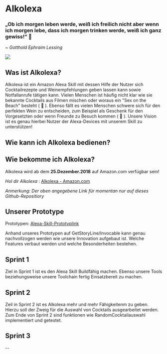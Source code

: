 # Alkolexa 

### „Ob ich morgen leben werde, weiß ich freilich nicht aber wenn ich morgen lebe, dass ich morgen trinken werde, weiß ich ganz gewiss!” 🥂
~ _Gotthold Ephraim Lessing_

![](https://images.unsplash.com/photo-1531387367216-681093c0279b?ixlib=rb-0.3.5&ixid=eyJhcHBfaWQiOjEyMDd9&s=73ca72de11ae9cd2fa7367dc1ee76705&auto=format&fit=crop&w=1316&q=80)

## Was ist Alkolexa?

Alkolexa ist ein Amazon Alexa Skill mit dessen Hilfe der Nutzer sich Cocktailrezepte und Weinempfehlungen geben lassen kann sowie Notfallanrufe tätigen kann. Vielen Menschen ist häufig nicht klar wie sie bekannte Cocktails aus Filmen mischen oder woraus ein "Sex on the Beach" besteht ( 🍹 ). Ebenso fällt es vielen Menschen schwere sich für den perfekten Wein zu entscheiden, zum Beispiel als Geschenk für den Vorgesetzten oder wenn Freunde zu Besuch kommen ( 🍷 ). Unsere Vision ist es genau hierbei Nutzer der Alexa-Devices mit unserem Skill zu unterstützen! 

## Wie kann ich Alkolexa bedienen?



## Wie bekomme ich Alkolexa?

Alkolexa wird ab dem **25.Dezember.2018** auf Amazon.com verfügbar sein!

_Hol dir Alkolexa_ : [Alkolexa - Amazon.com](https://github.com/sweIhm-ws2018-19/skillproject-di-2)

_Anmerkung: Der oben angegebene Link für momentan nur auf dieses Github-Repositiory_

## Unserer Prototype 

Prototypen: [Alexa-Skill-Prototyplink](https://app.invocable.com/shared/projects/53ba215a58fdff4b8d84d5f1f9bdf3b841aa66f3)

Anhand unseres Prototypen auf GetStoryLine/Invocable kann genau nachvollzogen werden wie unsere Innovation aufgebaut ist. Welche Features verbaut werden und welche Besonderheiten bestehen. 

## Sprint 1

Ziel in Sprint 1 ist es den Alexa Skill Buildfähig machen. Ebenso unsere Tools beziehungsweise unsere Toolchain fertig Einsatzbereit zu machen. 

## Sprint 2

Zeil in Sprint 2 ist es Alkolexa mehr und mehr Fähigkeitenm zu geben. Hierzu soll der Zweig für die Auswahl von Cocktails ausgearbeitet werden. Zum Ende von Sprint 2 sind funktionen wie RandomCocktailauswahl implementiert und getestet.

## Sprint 3

--
